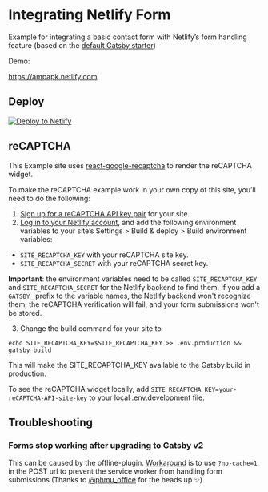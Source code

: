 # Integrating Netlify Form

Example for integrating a basic contact form with Netlify’s form handling feature (based on the [default Gatsby starter](https://github.com/gatsbyjs/gatsby-starter-default))

Demo: 

https://ampapk.netlify.com

## Deploy

[![Deploy to Netlify](https://www.netlify.com/img/deploy/button.svg)](https://app.netlify.com/start/deploy?repository=https://github.com/imorente/gatsby-netlify-form-example)

## reCAPTCHA

This Example site uses [react-google-recaptcha](https://github.com/dozoisch/react-google-recaptcha) to render the reCAPTCHA widget.

To make the reCAPTCHA example work in your own copy of this site, you’ll need to do the following:
1. [Sign up for a reCAPTCHA API key pair](http://www.google.com/recaptcha/admin) for your site.
2. [Log in to your Netlify account](https://app.netlify.com), and add the following
environment variables to your site’s Settings > Build & deploy > Build environment variables:
  - `SITE_RECAPTCHA_KEY` with your reCAPTCHA site key.
  - `SITE_RECAPTCHA_SECRET` with your reCAPTCHA secret key.

**Important**: the environment variables need to be called `SITE_RECAPTCHA_KEY` and `SITE_RECAPTCHA_SECRET` for the Netlify backend to find them. If you add a `GATSBY_` prefix to the variable names, the Netlify backend won't recognize them, the reCAPTCHA verification will fail, and your form submissions won't be stored.

3. Change the build command for your site to
```
echo SITE_RECAPTCHA_KEY=$SITE_RECAPTCHA_KEY >> .env.production && gatsby build
```
This will make the SITE_RECAPTCHA_KEY available to the Gatsby build in production.

To see the reCAPTCHA widget locally, add `SITE_RECAPTCHA_KEY=your-reCAPTCHA-API-site-key`
to your local [.env.development](https://www.gatsbyjs.org/docs/environment-variables/) file.

## Troubleshooting

### Forms stop working after upgrading to Gatsby v2
This can be caused by the offline-plugin. [Workaround](https://github.com/gatsbyjs/gatsby/issues/7997#issuecomment-419749232) is to use `?no-cache=1` in the POST url to prevent the service worker from handling form submissions (Thanks to [@phmu_office](https://twitter.com/phmu_office/status/1047810173417472000) for the heads up ✨)

